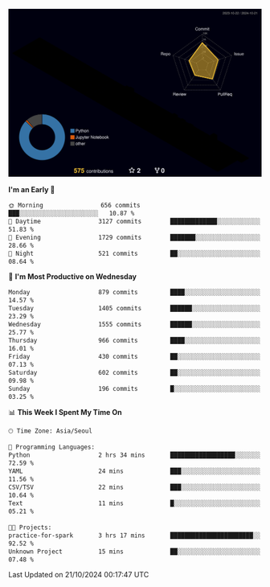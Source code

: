 <!-- ![Header](./github-header-image.png) -->

<!-- <div align="center">
  <img src="https://ziadoua.github.io/m3-Markdown-Badges/badges/FastAPI/fastapi1.svg" />&nbsp
  <img src="https://ziadoua.github.io/m3-Markdown-Badges/badges/Git/git1.svg" />&nbsp
  <img src="https://ziadoua.github.io/m3-Markdown-Badges/badges/Linux/linux2.svg" />&nbsp
  <img src="https://ziadoua.github.io/m3-Markdown-Badges/badges/PostgreSQL/postgresql3.svg" />&nbsp
  <img src="https://ziadoua.github.io/m3-Markdown-Badges/badges/Python/python3.svg" />&nbsp
</div> -->

![](./profile-3d-contrib/profile-night-rainbow.svg)

<!--START_SECTION:waka-->
**I'm an Early 🐤** 

```text
🌞 Morning                656 commits         ███░░░░░░░░░░░░░░░░░░░░░░   10.87 % 
🌆 Daytime                3127 commits        █████████████░░░░░░░░░░░░   51.83 % 
🌃 Evening                1729 commits        ███████░░░░░░░░░░░░░░░░░░   28.66 % 
🌙 Night                  521 commits         ██░░░░░░░░░░░░░░░░░░░░░░░   08.64 % 
```
📅 **I'm Most Productive on Wednesday** 

```text
Monday                   879 commits         ████░░░░░░░░░░░░░░░░░░░░░   14.57 % 
Tuesday                  1405 commits        ██████░░░░░░░░░░░░░░░░░░░   23.29 % 
Wednesday                1555 commits        ██████░░░░░░░░░░░░░░░░░░░   25.77 % 
Thursday                 966 commits         ████░░░░░░░░░░░░░░░░░░░░░   16.01 % 
Friday                   430 commits         ██░░░░░░░░░░░░░░░░░░░░░░░   07.13 % 
Saturday                 602 commits         ██░░░░░░░░░░░░░░░░░░░░░░░   09.98 % 
Sunday                   196 commits         █░░░░░░░░░░░░░░░░░░░░░░░░   03.25 % 
```


📊 **This Week I Spent My Time On** 

```text
🕑︎ Time Zone: Asia/Seoul

💬 Programming Languages: 
Python                   2 hrs 34 mins       ██████████████████░░░░░░░   72.59 % 
YAML                     24 mins             ███░░░░░░░░░░░░░░░░░░░░░░   11.56 % 
CSV/TSV                  22 mins             ███░░░░░░░░░░░░░░░░░░░░░░   10.64 % 
Text                     11 mins             █░░░░░░░░░░░░░░░░░░░░░░░░   05.21 % 

🐱‍💻 Projects: 
practice-for-spark       3 hrs 17 mins       ███████████████████████░░   92.52 % 
Unknown Project          15 mins             ██░░░░░░░░░░░░░░░░░░░░░░░   07.48 % 
```


 Last Updated on 21/10/2024 00:17:47 UTC
<!--END_SECTION:waka-->




